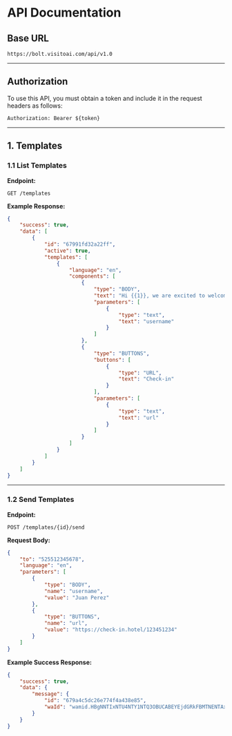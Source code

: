 # API Documentation

## Base URL
```
https://bolt.visitoai.com/api/v1.0
```

---

## Authorization
To use this API, you must obtain a token and include it in the request headers as follows:

```
Authorization: Bearer ${token}
```

---

## 1. Templates

### 1.1 List Templates
**Endpoint:**
```
GET /templates
```

**Example Response:**
```json
{
    "success": true,
    "data": [
        {
            "id": "67991fd32a22ff",
            "active": true,
            "templates": [
                {
                    "language": "en",
                    "components": [
                        {
                            "type": "BODY",
                            "text": "Hi {{1}}, we are excited to welcome you!",
                            "parameters": [
                                {
                                    "type": "text",
                                    "text": "username"
                                }
                            ]
                        },
                        {
                            "type": "BUTTONS",
                            "buttons": [
                                {
                                    "type": "URL",
                                    "text": "Check-in"
                                }
                            ],
                            "parameters": [
                                {
                                    "type": "text",
                                    "text": "url"
                                }
                            ]
                        }
                    ]
                }
            ]
        }
    ]
}
```

---

### 1.2 Send Templates
**Endpoint:**

```
POST /templates/{id}/send
```

**Request Body:**
```json
{
    "to": "525512345678",
    "language": "en",
    "parameters": [
        {
            "type": "BODY",
            "name": "username",
            "value": "Juan Perez"
        },
        {
            "type": "BUTTONS",
            "name": "url",
            "value": "https://check-in.hotel/123451234"
        }
    ]
}
```
**Example Success Response:**
```json
{
    "success": true,
    "data": {
        "message": {
            "id": "679a4c5dc26e774f4a438e85",
            "waId": "wamid.HBgNNTIxNTU4NTY1NTQ3OBUCABEYEjdGRkFBMTNENTAxNkIzQ0E1RQA="
        }
    }
}
```
